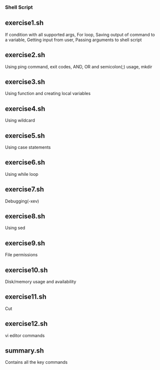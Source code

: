 ### Shell Script ###

## exercise1.sh ##
If condition with all supported args, For loop, Saving output of command to a variable, Getting input from user, Passing arguments to shell script

## exercise2.sh ##
Using ping command, exit codes, AND, OR and semicolon(;) usage, mkdir

## exercise3.sh ##
Using function and creating local variables

## exercise4.sh ##
Using wildcard

## exercise5.sh ##
Using case statements

## exercise6.sh ##
Using while loop

## exercise7.sh ##
Debugging(-xev)

## exercise8.sh ##
Using sed

## exercise9.sh ##
File permissions

## exercise10.sh ##
Disk/memory usage and availability

## exercise11.sh ##
Cut

## exercise12.sh ##
vi editor commands

## summary.sh ##
Contains all the key commands
